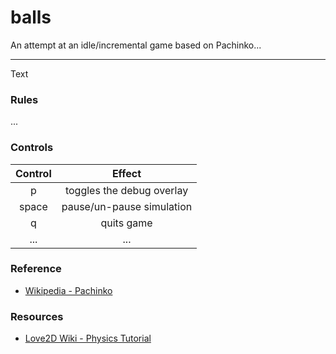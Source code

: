 # balls

An attempt at an idle/incremental game based on Pachinko...

---------------------------------

Text


### Rules ###

...


### Controls ###

| Control     | Effect                    |
|:-----------:|:-------------------------:|
| p           | toggles the debug overlay |
| space       | pause/un-pause simulation |
| q           | quits game                |
| ...         | ...                       |


### Reference ###

* [Wikipedia - Pachinko](https://en.wikipedia.org/wiki/Pachinko)


### Resources ###

* [Love2D Wiki - Physics Tutorial](https://love2d.org/wiki/Tutorial:Physics)
